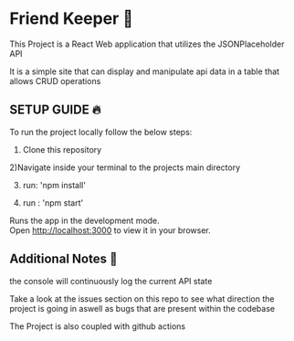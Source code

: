 # Friend Keeper 🤝

This Project is a React Web application that utilizes the JSONPlaceholder API

It is a simple site that can display and manipulate api data in a table that allows CRUD operations

## SETUP GUIDE 🔥


To run the project locally follow the below steps:

1) Clone this repository

2)Navigate inside your terminal to the projects main directory

3) run: 'npm install'

4) run : 'npm start'

Runs the app in the development mode.\
Open [http://localhost:3000](http://localhost:3000) to view it in your browser.

## Additional Notes 🤖

the console will continuously log the current API state 

Take a look at the issues section on this repo to see what direction the project is going in aswell as bugs that are present within the codebase

The Project is also coupled with github actions

